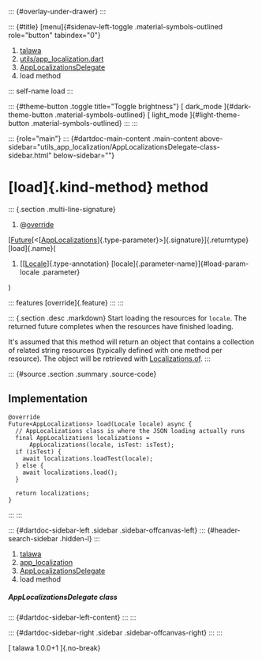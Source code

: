 ::: {#overlay-under-drawer}
:::

::: {#title}
[menu]{#sidenav-left-toggle .material-symbols-outlined role="button"
tabindex="0"}

1.  [talawa](../../index.html)
2.  [utils/app_localization.dart](../../utils_app_localization/)
3.  [AppLocalizationsDelegate](../../utils_app_localization/AppLocalizationsDelegate-class.html)
4.  load method

::: self-name
load
:::

::: {#theme-button .toggle title="Toggle brightness"}
[ dark_mode ]{#dark-theme-button .material-symbols-outlined} [
light_mode ]{#light-theme-button .material-symbols-outlined}
:::
:::

::: {role="main"}
::: {#dartdoc-main-content .main-content above-sidebar="utils_app_localization/AppLocalizationsDelegate-class-sidebar.html" below-sidebar=""}
<div>

# [load]{.kind-method} method

</div>

::: {.section .multi-line-signature}
<div>

1.  @[override](https://api.flutter.dev/flutter/dart-core/override-constant.html)

</div>

[[Future](https://api.flutter.dev/flutter/dart-core/Future-class.html)[\<[[AppLocalizations](../../utils_app_localization/AppLocalizations-class.html)]{.type-parameter}\>]{.signature}]{.returntype}
[load]{.name}(

1.  [[[Locale](https://api.flutter.dev/flutter/dart-ui/Locale-class.html)]{.type-annotation}
    [locale]{.parameter-name}]{#load-param-locale .parameter}

)

::: features
[override]{.feature}
:::
:::

::: {.section .desc .markdown}
Start loading the resources for `locale`. The returned future completes
when the resources have finished loading.

It\'s assumed that this method will return an object that contains a
collection of related string resources (typically defined with one
method per resource). The object will be retrieved with
[Localizations.of](https://api.flutter.dev/flutter/widgets/Localizations/of.html).
:::

::: {#source .section .summary .source-code}
## Implementation

``` language-dart
@override
Future<AppLocalizations> load(Locale locale) async {
  // AppLocalizations class is where the JSON loading actually runs
  final AppLocalizations localizations =
      AppLocalizations(locale, isTest: isTest);
  if (isTest) {
    await localizations.loadTest(locale);
  } else {
    await localizations.load();
  }

  return localizations;
}
```
:::
:::

::: {#dartdoc-sidebar-left .sidebar .sidebar-offcanvas-left}
::: {#header-search-sidebar .hidden-l}
:::

1.  [talawa](../../index.html)
2.  [app_localization](../../utils_app_localization/)
3.  [AppLocalizationsDelegate](../../utils_app_localization/AppLocalizationsDelegate-class.html)
4.  load method

##### AppLocalizationsDelegate class

::: {#dartdoc-sidebar-left-content}
:::
:::

::: {#dartdoc-sidebar-right .sidebar .sidebar-offcanvas-right}
:::
:::

[ talawa 1.0.0+1 ]{.no-break}
